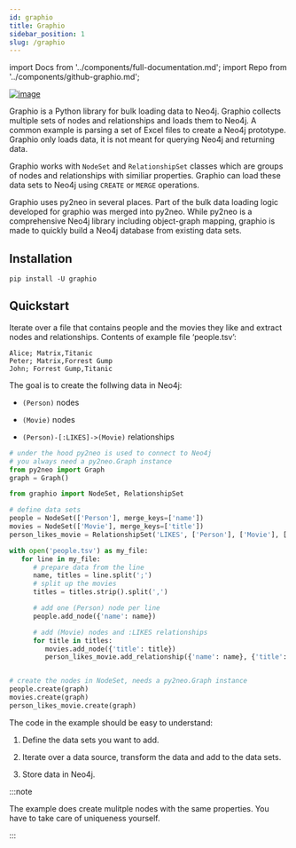 ```yaml
---
id: graphio
title: Graphio
sidebar_position: 1
slug: /graphio
---
```

import Docs from '../components/full-documentation.md';
import Repo from '../components/github-graphio.md';

[![image](https://img.shields.io/pypi/v/graphio)](https://pypi.org/project/graphio)

<Docs />
<Repo />

Graphio is a Python library for bulk loading data to Neo4j. Graphio collects
multiple sets of nodes and relationships and loads them to Neo4j. A common example is parsing a set of Excel files
to create a Neo4j prototype. Graphio only loads data, it is not meant for querying Neo4j and returning data.

Graphio works with `NodeSet` and `RelationshipSet` classes which are groups of nodes
and relationships with similiar properties. Graphio can load these data sets to Neo4j using `CREATE` or `MERGE` operations.

Graphio uses py2neo in several places. Part of the bulk data loading logic developed for graphio was merged into py2neo.
While py2neo is a comprehensive Neo4j library including object-graph mapping, graphio is made to quickly build a Neo4j database from existing data sets.

## Installation

```
pip install -U graphio
```

## Quickstart 
Iterate over a file that contains people and the movies they like and extract nodes and relationships. Contents of example file ‘people.tsv’:

```
Alice; Matrix,Titanic
Peter; Matrix,Forrest Gump
John; Forrest Gump,Titanic
```

The goal is to create the follwing data in Neo4j:


* `(Person)` nodes


* `(Movie)` nodes


* `(Person)-[:LIKES]->(Movie)` relationships

```python
# under the hood py2neo is used to connect to Neo4j
# you always need a py2neo.Graph instance
from py2neo import Graph
graph = Graph()

from graphio import NodeSet, RelationshipSet

# define data sets
people = NodeSet(['Person'], merge_keys=['name'])
movies = NodeSet(['Movie'], merge_keys=['title'])
person_likes_movie = RelationshipSet('LIKES', ['Person'], ['Movie'], ['name'], ['title'])

with open('people.tsv') as my_file:
   for line in my_file:
      # prepare data from the line
      name, titles = line.split(';')
      # split up the movies
      titles = titles.strip().split(',')

      # add one (Person) node per line
      people.add_node({'name': name})

      # add (Movie) nodes and :LIKES relationships
      for title in titles:
         movies.add_node({'title': title})
         person_likes_movie.add_relationship({'name': name}, {'title': title}, {'source': 'my_file'})


# create the nodes in NodeSet, needs a py2neo.Graph instance
people.create(graph)
movies.create(graph)
person_likes_movie.create(graph)
```

The code in the example should be easy to understand:


1. Define the data sets you want to add.


2. Iterate over a data source, transform the data and add to the data sets.


3. Store data in Neo4j.

:::note

The example does create mulitple nodes with the same properties. You have to take care of uniqueness yourself.

:::


